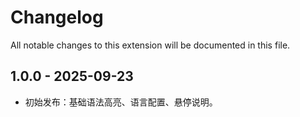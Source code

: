# Changelog

All notable changes to this extension will be documented in this file.

## 1.0.0 - 2025-09-23
- 初始发布：基础语法高亮、语言配置、悬停说明。
